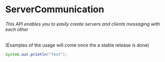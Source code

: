 # ServerCommunication

###### This API enables you to easily create servers and clients messaging with each other

(Examples of the usage will come once the a stable release is done)
```java
System.out.println("Test");
```
